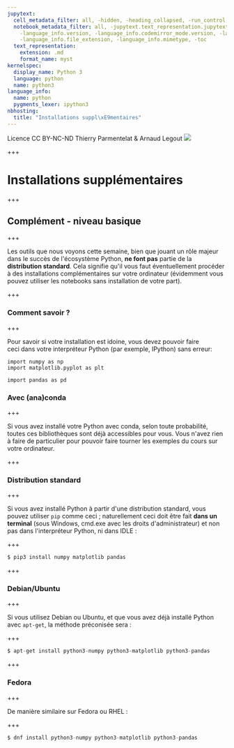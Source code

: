 ```yaml
---
jupytext:
  cell_metadata_filter: all, -hidden, -heading_collapsed, -run_control, -trusted
  notebook_metadata_filter: all, -jupytext.text_representation.jupytext_version, -jupytext.text_representation.format_version,
    -language_info.version, -language_info.codemirror_mode.version, -language_info.codemirror_mode,
    -language_info.file_extension, -language_info.mimetype, -toc
  text_representation:
    extension: .md
    format_name: myst
kernelspec:
  display_name: Python 3
  language: python
  name: python3
language_info:
  name: python
  pygments_lexer: ipython3
nbhosting:
  title: "Installations suppl\xE9mentaires"
---
```


<div class="licence">
<span>Licence CC BY-NC-ND</span>
<span>Thierry Parmentelat &amp; Arnaud Legout</span>
<span><img src="media/both-logos-small-alpha.png" /></span>
</div>

+++

# Installations supplémentaires

+++

## Complément - niveau basique

+++

Les outils que nous voyons cette semaine, bien que jouant un rôle majeur dans le succès de l'écosystème Python, **ne font pas** partie de la **distribution standard**. Cela signifie qu'il vous faut éventuellement procéder à des installations complémentaires sur votre ordinateur (évidemment vous pouvez utiliser les notebooks sans installation de votre part).

+++

### Comment savoir ?

+++

Pour savoir si votre installation est idoine, vous devez pouvoir faire ceci dans votre interpréteur Python (par exemple, IPython) sans erreur:

```{code-cell} ipython3
import numpy as np
import matplotlib.pyplot as plt
```

```{code-cell} ipython3
import pandas as pd
```

### Avec (ana)conda

+++

Si vous avez installé votre Python avec conda, selon toute probabilité, toutes ces bibliothèques sont déjà accessibles pour vous. Vous n'avez rien à faire de particulier pour pouvoir faire tourner les exemples du cours sur votre ordinateur.

+++

### Distribution standard

+++

Si vous avez installé Python à partir d'une distribution standard, vous pouvez utiliser `pip` comme ceci ; naturellement ceci doit être fait **dans un terminal** (sous Windows, cmd.exe avec les droits d'administrateur) et non pas dans l'interpréteur Python, ni dans IDLE :

+++

```python
$ pip3 install numpy matplotlib pandas
```

+++

### Debian/Ubuntu

+++

Si vous utilisez Debian ou Ubuntu, et que vous avez déjà installé Python avec `apt-get`, la méthode préconisée sera :

+++

```python
$ apt-get install python3-numpy python3-matplotlib python3-pandas
```

+++

### Fedora

+++

De manière similaire sur Fedora ou RHEL :

+++

```python
$ dnf install python3-numpy python3-matplotlib python3-pandas
```
